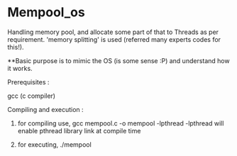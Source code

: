 # Mempool_os
Handling memory pool, and allocate some part of that to Threads as per requirement.
'memory splitting' is used (referred many experts codes for this!). 

**Basic purpose is to mimic the OS (is some sense :P) and understand how it works.


Prerequisites :

gcc (c compiler)



Compiling and execution :

1. for compiling use,
gcc mempool.c -o mempool -lpthread
-lpthread will enable pthread library link at compile time

2. for executing,
./mempool
